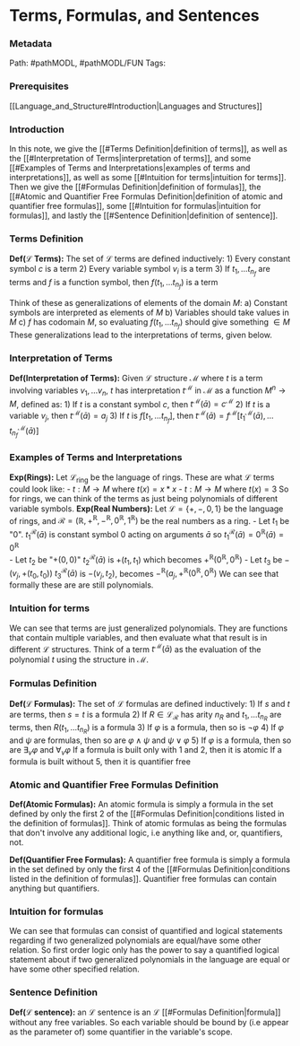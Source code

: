 # Terms, Formulas, and Sentences
### Metadata
Path: #pathMODL, #pathMODL/FUN
Tags: 

### Prerequisites
[[Language_and_Structure#Introduction|Languages and Structures]]

### Introduction
In this note, we give the [[#Terms Definition|definition of terms]], as well as the [[#Interpretation of Terms|interpretation of terms]], and some [[#Examples of Terms and Interpretations|examples of terms and interpretations]], as well as some [[#Intuition for terms|intuition for terms]]. 
Then we give the [[#Formulas Definition|definition of formulas]], the [[#Atomic and Quantifier Free Formulas Definition|definition of atomic and quantifier free formulas]], some [[#Intuition for formulas|intuition for formulas]], and lastly the [[#Sentence Definition|definition of sentence]].

### Terms Definition
**Def($\mathcal{L}$ Terms):** The set of $\mathcal{L}$ terms are defined inductively:
	1) Every constant symbol $c$ is a term
	2) Every variable symbol $v_i$ is a term
	3) If $t_1,\ldots t_{n_f}$ are terms and $f$ is a function symbol, then $f(t_1, \ldots t_{n_f})$ is a term

Think of these as generalizations of elements of the domain $M$:
	a) Constant symbols are interpreted as elements of $M$
	b) Variables should take values in $M$
	c) $f$ has codomain $M$, so evaluating $f(t_1,\ldots t_{n_f})$ should give something $\in M$ 
These generalizations lead to the interpretations of terms, given below.

### Interpretation of Terms
**Def(Interpretation of Terms):** Given $\mathcal{L}$ structure $\mathcal{M}$ where $t$ is a term involving variables $v_1, \ldots v_n$, $t$ has interpretation $t^\mathcal{M}$ in $\mathcal{M}$ as a function $M^n \to M$, defined as: 
	1) If $t$ is a constant symbol $c$, then $t^{\mathcal{M}}(\bar{a})=c^{\mathcal{M}}$
	2) If $t$ is a variable $v_j$, then $t^\mathcal{M}(\bar{a})=a_j$
	3) If $t$ is $f[t_1,\ldots t_{n_f}]$, then $t^\mathcal{M}(\bar{a})= f^\mathcal{M}[t_1^\mathcal{M}(\bar{a}),\ldots t_{n_f}^\mathcal{M}(\bar{a})]$

### Examples of Terms and Interpretations
**Exp(Rings):** Let $\mathcal{L}_\text{ring}$ be the language of rings. These are what $\mathcal{L}$ terms could look like:
	- $t:M\to M$ where $t(x)=x*x$ 
	- $t:M\to M$ where $t(x)=3$
	So for rings, we can think of the terms as just being polynomials of different variable symbols. 
**Exp(Real Numbers):** Let $\mathcal{L}=\{+,-,0,1\}$ be the language of rings, and $\mathcal{R}=(\mathbb{R},+^\mathbb{R},-^\mathbb{R},0^\mathbb{R},1^{\mathbb{R}})$ be the real numbers as a ring. 
	- Let $t_1$ be "$0$". 
		$t_1^\mathcal{R}(\bar{a})$ is constant symbol 0 acting on arguments $\bar{a}$ so $t_1^\mathcal{R}(\bar{a}) =0^{\mathbb{R}}(\bar{a})= 0^{\mathbb{R}}$  
	- Let $t_2$ be "$+(0,0)$" 
		$t_2^\mathcal{R}(\bar{a})$ is $+(t_1,t_1)$ which becomes $+^{\mathbb{R}}(0^\mathbb{R},0^\mathbb{R})$ 
	- Let $t_3$ be $-(v_j,+(t_0,t_0))$
		$t_3^\mathcal{R}(\bar{a})$ is $-(v_j,t_2)$, becomes $-^\mathbb{R}(a_j,+^{\mathbb{R}}(0^\mathbb{R},0^{\mathbb{R}})$
	We can see that formally these are are still polynomials. 

### Intuition for terms
We can see that terms are just generalized polynomials. They are functions that contain multiple variables, and then evaluate what that result is in different $\mathcal L$ structures. 
Think of a term $t^{\mathcal{M}}(\bar{a})$ as the evaluation of the polynomial $t$ using the structure in $\mathcal{M}$.

### Formulas Definition
**Def($\mathcal{L}$ Formulas):** The set of $\mathcal{L}$ formulas are defined inductively:
	1) If $s$ and $t$ are terms, then $s=t$ is a formula
	2) If $R \in \mathcal{L}_\mathcal{R}$ has arity $n_R$ and $t_1,\ldots t_{n_R}$ are terms, then $R(t_1,\ldots t_{n_R})$ is a formula
	3) If $\varphi$ is a formula, then so is $\neg \varphi$
	4) If $\varphi$ and $\psi$ are formulas, then so are $\varphi \land \psi$ and $\psi \lor \varphi$
	5) If $\varphi$ is a formula, then so are $\exists_{v} \varphi$ and $\forall_v \varphi$
If a formula is built only with 1 and 2, then it is atomic
If a formula is built without 5, then it is quantifier free


### Atomic and Quantifier Free Formulas Definition
**Def(Atomic Formulas):** An atomic formula is simply a formula in the set defined by only the first 2 of the [[#Formulas Definition|conditions listed in the definition of formulas]].
Think of atomic formulas as being the formulas that don't involve any additional logic, i.e anything like and, or, quantifiers, not. 

**Def(Quantifier Free Formulas):** A quantifier free formula is simply a formula in the set defined by only the first 4 of the [[#Formulas Definition|conditions listed in the definition of formulas]]. 
Quantifier free formulas can contain anything but quantifiers.


### Intuition for formulas
We can see that formulas can consist of quantified and logical statements regarding if two generalized polynomials are equal/have some other relation. So first order logic only has the power to say a quantified logical statement about if two generalized polynomials in the language are equal or have some other specified relation.

### Sentence Definition
**Def($\mathcal{L}$ sentence):** an $\mathcal{L}$ sentence is an $\mathcal{L}$ [[#Formulas Definition|formula]] without any free variables. So each variable should be bound by (i.e appear as the parameter of) some quantifier in the variable's scope.

